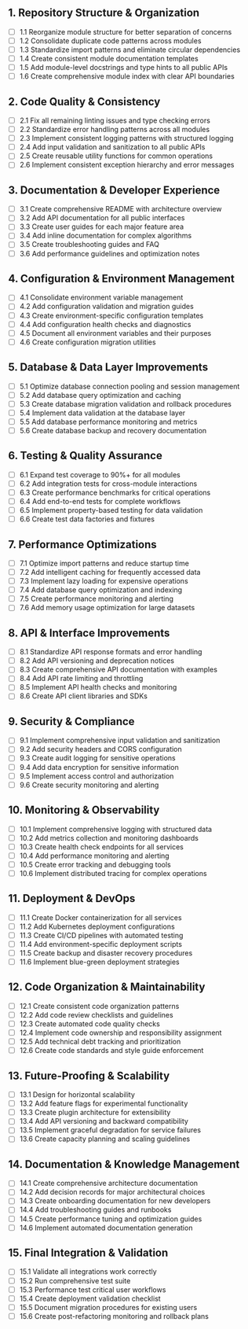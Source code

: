 ## 1. Repository Structure & Organization
- [ ] 1.1 Reorganize module structure for better separation of concerns
- [ ] 1.2 Consolidate duplicate code patterns across modules
- [ ] 1.3 Standardize import patterns and eliminate circular dependencies
- [ ] 1.4 Create consistent module documentation templates
- [ ] 1.5 Add module-level docstrings and type hints to all public APIs
- [ ] 1.6 Create comprehensive module index with clear API boundaries

## 2. Code Quality & Consistency
- [ ] 2.1 Fix all remaining linting issues and type checking errors
- [ ] 2.2 Standardize error handling patterns across all modules
- [ ] 2.3 Implement consistent logging patterns with structured logging
- [ ] 2.4 Add input validation and sanitization to all public APIs
- [ ] 2.5 Create reusable utility functions for common operations
- [ ] 2.6 Implement consistent exception hierarchy and error messages

## 3. Documentation & Developer Experience
- [ ] 3.1 Create comprehensive README with architecture overview
- [ ] 3.2 Add API documentation for all public interfaces
- [ ] 3.3 Create user guides for each major feature area
- [ ] 3.4 Add inline documentation for complex algorithms
- [ ] 3.5 Create troubleshooting guides and FAQ
- [ ] 3.6 Add performance guidelines and optimization notes

## 4. Configuration & Environment Management
- [ ] 4.1 Consolidate environment variable management
- [ ] 4.2 Add configuration validation and migration guides
- [ ] 4.3 Create environment-specific configuration templates
- [ ] 4.4 Add configuration health checks and diagnostics
- [ ] 4.5 Document all environment variables and their purposes
- [ ] 4.6 Create configuration migration utilities

## 5. Database & Data Layer Improvements
- [ ] 5.1 Optimize database connection pooling and session management
- [ ] 5.2 Add database query optimization and caching
- [ ] 5.3 Create database migration validation and rollback procedures
- [ ] 5.4 Implement data validation at the database layer
- [ ] 5.5 Add database performance monitoring and metrics
- [ ] 5.6 Create database backup and recovery documentation

## 6. Testing & Quality Assurance
- [ ] 6.1 Expand test coverage to 90%+ for all modules
- [ ] 6.2 Add integration tests for cross-module interactions
- [ ] 6.3 Create performance benchmarks for critical operations
- [ ] 6.4 Add end-to-end tests for complete workflows
- [ ] 6.5 Implement property-based testing for data validation
- [ ] 6.6 Create test data factories and fixtures

## 7. Performance Optimizations
- [ ] 7.1 Optimize import patterns and reduce startup time
- [ ] 7.2 Add intelligent caching for frequently accessed data
- [ ] 7.3 Implement lazy loading for expensive operations
- [ ] 7.4 Add database query optimization and indexing
- [ ] 7.5 Create performance monitoring and alerting
- [ ] 7.6 Add memory usage optimization for large datasets

## 8. API & Interface Improvements
- [ ] 8.1 Standardize API response formats and error handling
- [ ] 8.2 Add API versioning and deprecation notices
- [ ] 8.3 Create comprehensive API documentation with examples
- [ ] 8.4 Add API rate limiting and throttling
- [ ] 8.5 Implement API health checks and monitoring
- [ ] 8.6 Create API client libraries and SDKs

## 9. Security & Compliance
- [ ] 9.1 Implement comprehensive input validation and sanitization
- [ ] 9.2 Add security headers and CORS configuration
- [ ] 9.3 Create audit logging for sensitive operations
- [ ] 9.4 Add data encryption for sensitive information
- [ ] 9.5 Implement access control and authorization
- [ ] 9.6 Create security monitoring and alerting

## 10. Monitoring & Observability
- [ ] 10.1 Implement comprehensive logging with structured data
- [ ] 10.2 Add metrics collection and monitoring dashboards
- [ ] 10.3 Create health check endpoints for all services
- [ ] 10.4 Add performance monitoring and alerting
- [ ] 10.5 Create error tracking and debugging tools
- [ ] 10.6 Implement distributed tracing for complex operations

## 11. Deployment & DevOps
- [ ] 11.1 Create Docker containerization for all services
- [ ] 11.2 Add Kubernetes deployment configurations
- [ ] 11.3 Create CI/CD pipelines with automated testing
- [ ] 11.4 Add environment-specific deployment scripts
- [ ] 11.5 Create backup and disaster recovery procedures
- [ ] 11.6 Implement blue-green deployment strategies

## 12. Code Organization & Maintainability
- [ ] 12.1 Create consistent code organization patterns
- [ ] 12.2 Add code review checklists and guidelines
- [ ] 12.3 Create automated code quality checks
- [ ] 12.4 Implement code ownership and responsibility assignment
- [ ] 12.5 Add technical debt tracking and prioritization
- [ ] 12.6 Create code standards and style guide enforcement

## 13. Future-Proofing & Scalability
- [ ] 13.1 Design for horizontal scalability
- [ ] 13.2 Add feature flags for experimental functionality
- [ ] 13.3 Create plugin architecture for extensibility
- [ ] 13.4 Add API versioning and backward compatibility
- [ ] 13.5 Implement graceful degradation for service failures
- [ ] 13.6 Create capacity planning and scaling guidelines

## 14. Documentation & Knowledge Management
- [ ] 14.1 Create comprehensive architecture documentation
- [ ] 14.2 Add decision records for major architectural choices
- [ ] 14.3 Create onboarding documentation for new developers
- [ ] 14.4 Add troubleshooting guides and runbooks
- [ ] 14.5 Create performance tuning and optimization guides
- [ ] 14.6 Implement automated documentation generation

## 15. Final Integration & Validation
- [ ] 15.1 Validate all integrations work correctly
- [ ] 15.2 Run comprehensive test suite
- [ ] 15.3 Performance test critical user workflows
- [ ] 15.4 Create deployment validation checklist
- [ ] 15.5 Document migration procedures for existing users
- [ ] 15.6 Create post-refactoring monitoring and rollback plans
